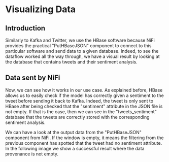 # Visualizing Data

## Introduction

Similarly to Kafka and Twitter, we use the HBase software because NiFi provides the practical "PutHBaseJSON" component to connect to this particular software and send data to a given database. Indeed, to see the dataflow worked all the way through, we have a visual result by looking at the database that contains tweets and their sentiment analysis.

## Data sent by NiFi

Now, we can see how it works in our use case. As explained before, HBase allows us to easily check if the model has correctly given a sentiment to the tweet before sending it back to Kafka. Indeed, the tweet is only sent to HBase after being checked that the "sentiment" attribute in the JSON file is not empty. If that is the case, then we can see in the "tweets_sentiment" database that the tweets are correctly stored with the corresponding sentiment analysis.

We can have a look at the output data from the "PutHBaseJSON" component from NiFi. If the window is empty, it means the filtering from the previous component has spotted that the tweet had no sentiment attribute. In the following image we show a successful result where the data provenance is not empty.
